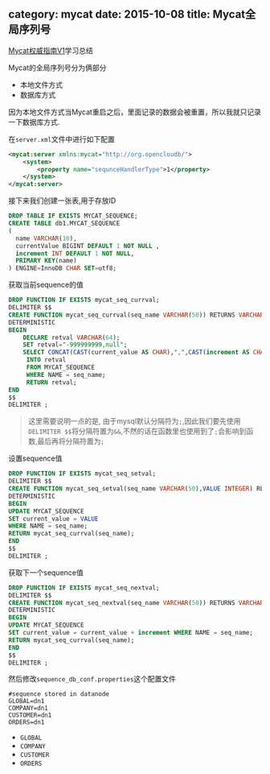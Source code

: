 category: mycat 
date: 2015-10-08
title: Mycat全局序列号
---
[Mycat权威指南V1](https://item.taobao.com/item.htm?spm=a230r.1.14.8.eRsdoe&id=44263828402&ns=1&abbucket=17#detail)学习总结

Mycat的全局序列号分为俩部分
* 本地文件方式
* 数据库方式

因为本地文件方式当Mycat重启之后，里面记录的数据会被重置，所以我就只记录一下数据库方式.

在`server.xml`文件中进行如下配置
```xml
<mycat:server xmlns:mycat="http://org.opencloudb/">
	<system>
		<property name="sequnceHandlerType">1</property>
	</system>
</mycat:server>
```
接下来我们创建一张表,用于存放ID
```sql
DROP TABLE IF EXISTS MYCAT_SEQUENCE;
CREATE TABLE db1.MYCAT_SEQUENCE
(
  name VARCHAR(10),
  currentValue BIGINT DEFAULT 1 NOT NULL ,
  increment INT DEFAULT 1 NOT NULL,
  PRIMARY KEY(name)
) ENGINE=InnoDB CHAR SET=utf8;
```
获取当前sequence的值
```sql
DROP FUNCTION IF EXISTS mycat_seq_currval;
DELIMITER $$
CREATE FUNCTION mycat_seq_currval(seq_name VARCHAR(50)) RETURNS VARCHAR(64) CHARSET utf8
DETERMINISTIC
BEGIN
	DECLARE retval VARCHAR(64);
	SET retval="-999999999,null";
	SELECT CONCAT(CAST(current_value AS CHAR),",",CAST(increment AS CHAR)) 
	 INTO retval 
	 FROM MYCAT_SEQUENCE 
	 WHERE NAME = seq_name;
	 RETURN retval;
END
$$
DELIMITER ;
```
> 这里需要说明一点的是, 由于mysql默认分隔符为`;`,因此我们要先使用`DELIMITER $$`将分隔符置为`&&`,不然的话在函数里也使用到了`;`会影响到函数,最后再将分隔符置为`;`

设置sequence值
```sql
DROP FUNCTION IF EXISTS mycat_seq_setval;
DELIMITER $$
CREATE FUNCTION mycat_seq_setval(seq_name VARCHAR(50),VALUE INTEGER) RETURNS VARCHAR(64) CHARSET utf8
DETERMINISTIC
BEGIN
UPDATE MYCAT_SEQUENCE
SET current_value = VALUE
WHERE NAME = seq_name;
RETURN mycat_seq_currval(seq_name);
END
$$
DELIMITER ;
```

获取下一个sequence值
```sql
DROP FUNCTION IF EXISTS mycat_seq_nextval;
DELIMITER $$
CREATE FUNCTION mycat_seq_nextval(seq_name VARCHAR(50)) RETURNS VARCHAR(64) CHARSET utf8
DETERMINISTIC
BEGIN
UPDATE MYCAT_SEQUENCE
SET current_value = current_value + increment WHERE NAME = seq_name;
RETURN mycat_seq_currval(seq_name);
END
$$
DELIMITER ;
```
然后修改`sequence_db_conf.properties`这个配置文件
```
#sequence stored in datanode
GLOBAL=dn1
COMPANY=dn1
CUSTOMER=dn1
ORDERS=dn1
```
* `GLOBAL`
* `COMPANY`
* `CUSTOMER`
* `ORDERS`